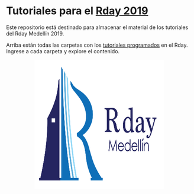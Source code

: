 # Tutoriales para el [Rday 2019](https://rdaymedellin.github.io)

Este repositorio está destinado para almacenar el material de los tutoriales del Rday Medellín 2019.

Arriba están todas las carpetas con los [tutoriales programados](https://rdaymedellin.github.io/programa.html) en el Rday. Ingrese a cada carpeta y explore el contenido.

<center>
<img src="xxximagenes/logo.png" alt="poster" width="350" height="350">
</center>